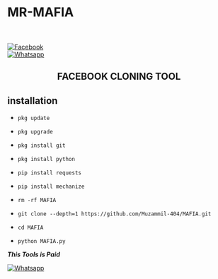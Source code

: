 # MR-MAFIA



<b></b> </br> <br>[![Facebook](https://img.shields.io/badge/Facebook-MAFIA-blue?style=flat-square&logo=facebook)](https://www.facebook.com/fahadhussain007)<br> [![Whatsapp](https://img.shields.io/badge/Whatsapp-MAFIA-deepgreen?style=flat-square&logo=whatsapp)](https://wa.me/+923357355224)

 

 

 



 

<h2 align="center">  FACEBOOK CLONING TOOL </h2>

 

 

## <b>installation</b>

 



 

 

- `pkg update`

- `pkg upgrade`

- `pkg install git`

- `pkg install python`

- `pip install requests`

- `pip install mechanize`

- `rm -rf MAFIA`

- `git clone --depth=1 https://github.com/Muzammil-404/MAFIA.git`

- `cd MAFIA`

- `python MAFIA.py`

 

 

 

 ___This Tools is Paid___</br>

 [![Whatsapp](https://img.shields.io/badge/Whatsapp-MAFIA-deepgreen?style=flat-square&logo=whatsapp)](https://wa.me/+923357355224)

 
